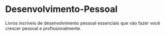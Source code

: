 # Desenvolvimento-Pessoal
Livros incríveis de desenvolvimento pessoal essenciais que vão fazer você crescer pessoal e profissionalmente.
